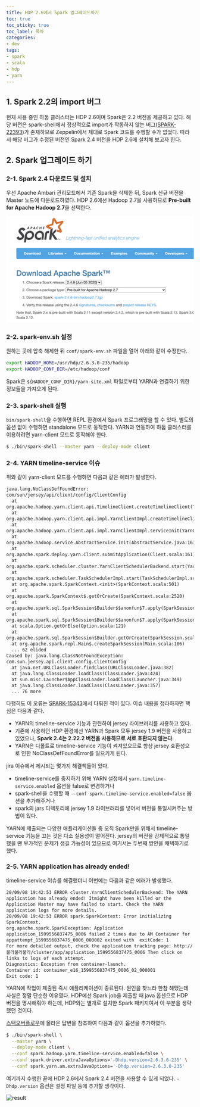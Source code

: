 ```yaml
---
title: HDP 2.6에서 Spark 업그레이드하기
toc: true
toc_sticky: true
toc_label: 목차
categories:
- dev
tags:
- spark
- scala
- hdp
- yarn
---
```


## 1. Spark 2.2의 import 버그
현재 사용 중인 하둡 클러스터는 HDP 2.6이며 Spark은 2.2 버전을 제공하고 있다.
해당 버전은 spark-shell에서 정상적으로 import가 작동하지 않는 버그([SPARK-22393](https://issues.apache.org/jira/browse/SPARK-22393))가 존재하므로 Zeppelin에서 제대로 Spark 코드를 수행할 수가 없었다.
따라서 해당 버그가 수정된 버전인 Spark 2.4 버전을 HDP 2.6에 설치해 보고자 한다.


## 2. Spark 업그레이드 하기

### 2-1. Spark 2.4 다운로드 및 설치

우선 Apache Ambari 관리모드에서 기존 Spark을 삭제한 뒤, Spark 신규 버전을 Master 노드에 다운로드하였다.
HDP 2.6에선 Hadoop 2.7을 사용하므로 **Pre-built for Apache Hadoop 2.7**을 선택한다.

![download-spark](https://raw.githubusercontent.com/dhkdn9192/dhkdn9192.github.io/master/assets/images/posts/2020/09/08/2020-09-08-download-spark.png)


### 2-2. spark-env.sh 설정
원하는 곳에 압축 해제한 뒤 ```conf/spark-env.sh``` 파일을 열어 아래와 같이 수정한다.

```bash
export HADOOP_HOME=/usr/hdp/2.6.3.0-235/hadoop
export HADOOP_CONF_DIR=/etc/hadoop/conf
```

Spark은 ```${HADOOP_CONF_DIR}/yarn-site.xml``` 파일로부터 YARN과 연결하기 위한 정보들을 가져오게 된다.

### 2-3. spark-shell 실행

```bin/spark-shell```을 수행하면 REPL 환경에서 Spark 프로그래밍을 할 수 있다.
별도의 옵션 없이 수행하면 standalone 모드로 동작한다. YARN과 연동하여 하둡 클러스터를 이용하려면 yarn-client 모드로 동작해야 한다.

```bash
$ ./bin/spark-shell --master yarn --deploy-mode client
```

### 2-4. YARN timeline-service 이슈

위와 같이 yarn-client 모드를 수행하면 다음과 같은 에러가  발생한다.

```
java.lang.NoClassDefFoundError: com/sun/jersey/api/client/config/ClientConfig
  at org.apache.hadoop.yarn.client.api.TimelineClient.createTimelineClient(TimelineClient.java:55)
  at org.apache.hadoop.yarn.client.api.impl.YarnClientImpl.createTimelineClient(YarnClientImpl.java:181)
  at org.apache.hadoop.yarn.client.api.impl.YarnClientImpl.serviceInit(YarnClientImpl.java:168)
  at org.apache.hadoop.service.AbstractService.init(AbstractService.java:163)
  at org.apache.spark.deploy.yarn.Client.submitApplication(Client.scala:161)
  at org.apache.spark.scheduler.cluster.YarnClientSchedulerBackend.start(YarnClientSchedulerBackend.scala:57)
  at org.apache.spark.scheduler.TaskSchedulerImpl.start(TaskSchedulerImpl.scala:188)
  at org.apache.spark.SparkContext.<init>(SparkContext.scala:501)
  at org.apache.spark.SparkContext$.getOrCreate(SparkContext.scala:2520)
  at org.apache.spark.sql.SparkSession$Builder$$anonfun$7.apply(SparkSession.scala:930)
  at org.apache.spark.sql.SparkSession$Builder$$anonfun$7.apply(SparkSession.scala:921)
  at scala.Option.getOrElse(Option.scala:121)
  at org.apache.spark.sql.SparkSession$Builder.getOrCreate(SparkSession.scala:921)
  at org.apache.spark.repl.Main$.createSparkSession(Main.scala:106)
  ... 62 elided
Caused by: java.lang.ClassNotFoundException: com.sun.jersey.api.client.config.ClientConfig
  at java.net.URLClassLoader.findClass(URLClassLoader.java:382)
  at java.lang.ClassLoader.loadClass(ClassLoader.java:424)
  at sun.misc.Launcher$AppClassLoader.loadClass(Launcher.java:349)
  at java.lang.ClassLoader.loadClass(ClassLoader.java:357)
  ... 76 more
```

다행히도 이 오류는 [SPARK-15343](https://issues.apache.org/jira/browse/SPARK-15343)에서 다뤄진 적이 있다.
이슈 내용을 정라하자면 핵심은 다음과 같다.

- YARN의 timeline-service 기능과 관련하여 jersey 라이브러리를 사용하고 있다.
- 기존에 사용하던 HDP 환경에선 YARN과 Spark 모두 jersey 1.9 버전을 사용하고 있었으나, **Spark 2.4는 2.22.2 버전을 사용하므로 서로 호환되지 않는다**.
- YARN은 디폴트로 timeline-service 기능이 켜져있으므로 항상 jersey 호환성으로 인한 NoClassDefFoundError를 일으키게 된다.


jira 이슈에서 제시되는 몇가지 해결책들이 있다.

- timeline-service를 중지하기 위해 YARN 설정에서 ```yarn.timeline-service.enabled``` 옵션을 false로 변경하거나
- spark-shell을 수행할 때 ```--conf spark.timeline-service.enabled=false``` 옵션을 추가해주거나
- spark의 jars 디렉토리에 jersey 1.9 라이브러리를 넣어서 버전을 통일시켜주는 방법이 있다.


YARN에 제출되는 다양한 애플리케이션들 중 오직 Spark만을 위해서 timeline-service 기능을 끄는 것은 다소 실용성이 떨어진다.
jersey의 버전을 강제적으로 통일했을 땐 부가적인 문제가 생길 가능성이 있으므로 여기서는 두번째 방안을 채택하기로 했다.


### 2-5. YARN application has already ended!

timeline-service 이슈를 해결했더니 이번에는 다음과 같은 에러가 발생했다.

```
20/09/08 19:42:53 ERROR cluster.YarnClientSchedulerBackend: The YARN application has already ended! Itmight have been killed or the Application Master may have failed to start. Check the YARN application logs for more details.
20/09/08 19:42:53 ERROR spark.SparkContext: Error initializing SparkContext.
org.apache.spark.SparkException: Application application_1599556837475_0006 failed 2 times due to AM Container for appattempt_1599556837475_0006_000002 exited with  exitCode: 1
For more detailed output, check the application tracking page: http://불라불라불라/cluster/app/application_1599556837475_0006 Then click on links to logs of each attempt.
Diagnostics: Exception from container-launch.
Container id: container_e16_1599556837475_0006_02_000001
Exit code: 1
```

YARN에 작업이 제출된 즉시 애플리케이션이 종료된다.
원인을 찾느라 한참 헤맸는데 사실은 정말 단순한 이유였다.
HDP에선 Spark job을 제출할 때 java 옵션으로 HDP 버전을 명시해줘야 하는데,
HDP와는 별개로 설치한 Spark 패키지여서 이 부분을 생략했던 것이다.

[스택오버플로우](https://stackoverflow.com/questions/55931970/how-can-i-run-spark-in-headless-mode-in-my-custom-version-on-hdp)에 올라온 답변을 참조하여 다음과 같이 옵션을 추가하였다.

```bash
$ ./bin/spark-shell \
  --master yarn \
  --deploy-mode client \
  --conf spark.hadoop.yarn.timeline-service.enabled=false \
  --conf spark.driver.extraJavaOptions='-Dhdp.version=2.6.3.0-235' \
  --conf spark.yarn.am.extraJavaOptions='-Dhdp.version=2.6.3.0-235'
```


여기까지 수행한 끝에 HDP 2.6에서 Spark 2.4 버전을 사용할 수 있게 되었다.
```-Dhdp.version``` 옵션은 설정 파일 등에 추가할 생각이다.

![result](https://raw.githubusercontent.com/dhkdn9192/dhkdn9192.github.io/master/assets/images/posts/2020/09/08/2020-09-08-spark-shell-result.jpeg)
